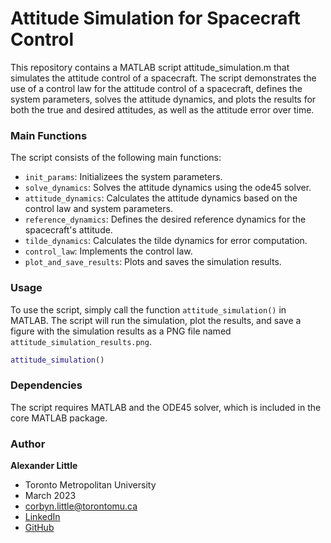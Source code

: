 # Attitude Simulation for Spacecraft Control

This repository contains a MATLAB script attitude_simulation.m that simulates the attitude control of a spacecraft. The script demonstrates the use of a control law for the attitude control of a spacecraft, defines the system parameters, solves the attitude dynamics, and plots the results for both the true and desired attitudes, as well as the attitude error over time.

### Main Functions

The script consists of the following main functions:

- `init_params`: Initializees the system parameters.
- `solve_dynamics`: Solves the attitude dynamics using the ode45 solver.
- `attitude_dynamics`: Calculates the attitude dynamics based on the control law and system parameters.
- `reference_dynamics`: Defines the desired reference dynamics for the spacecraft's attitude.
- `tilde_dynamics`: Calculates the tilde dynamics for error computation.
- `control_law`: Implements the control law.
- `plot_and_save_results`: Plots and saves the simulation results.

### Usage

To use the script, simply call the function `attitude_simulation()` in MATLAB. The script will run the simulation, plot the results, and save a figure with the simulation results as a PNG file named `attitude_simulation_results.png`.

```matlab
attitude_simulation()
```

### Dependencies

The script requires MATLAB and the ODE45 solver, which is included in the core MATLAB package.

### Author

**Alexander Little**

- Toronto Metropolitan University
- March 2023
- corbyn.little@torontomu.ca
- [LinkedIn](https://www.linkedin.com/in/aclittle/)
- [GitHub](https://github.com/space-ranger-99)
